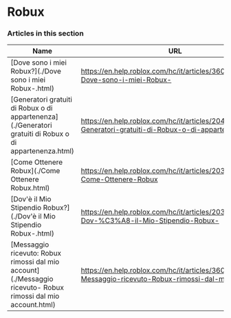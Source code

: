# Robux  
### Articles in this section
Name|URL
-|-
[Dove sono i miei Robux?](./Dove sono i miei Robux-.html) |https://en.help.roblox.com/hc/it/articles/360029481932-Dove-sono-i-miei-Robux-
[Generatori gratuiti di Robux o di appartenenza](./Generatori gratuiti di Robux o di appartenenza.html) |https://en.help.roblox.com/hc/it/articles/204262550-Generatori-gratuiti-di-Robux-o-di-appartenenza
[Come Ottenere Robux](./Come Ottenere Robux.html) |https://en.help.roblox.com/hc/it/articles/203313200-Come-Ottenere-Robux
[Dov'è il Mio Stipendio Robux?](./Dov'è il Mio Stipendio Robux-.html) |https://en.help.roblox.com/hc/it/articles/203313160-Dov-%C3%A8-il-Mio-Stipendio-Robux-
[Messaggio ricevuto: Robux rimossi dal mio account](./Messaggio ricevuto- Robux rimossi dal mio account.html) |https://en.help.roblox.com/hc/it/articles/360036483772-Messaggio-ricevuto-Robux-rimossi-dal-mio-account